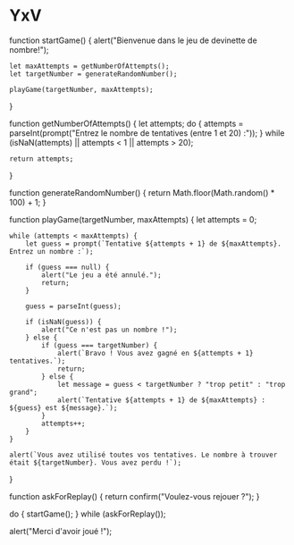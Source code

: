 # YxV
function startGame() {
    alert("Bienvenue dans le jeu de devinette de nombre!");

    let maxAttempts = getNumberOfAttempts();
    let targetNumber = generateRandomNumber();

    playGame(targetNumber, maxAttempts);
}

function getNumberOfAttempts() {
    let attempts;
    do {
        attempts = parseInt(prompt("Entrez le nombre de tentatives (entre 1 et 20) :"));
    } while (isNaN(attempts) || attempts < 1 || attempts > 20);

    return attempts;
}

function generateRandomNumber() {
    return Math.floor(Math.random() * 100) + 1;
}

function playGame(targetNumber, maxAttempts) {
    let attempts = 0;

    while (attempts < maxAttempts) {
        let guess = prompt(`Tentative ${attempts + 1} de ${maxAttempts}. Entrez un nombre :`);

        if (guess === null) {
            alert("Le jeu a été annulé.");
            return;
        }

        guess = parseInt(guess);

        if (isNaN(guess)) {
            alert("Ce n'est pas un nombre !");
        } else {
            if (guess === targetNumber) {
                alert(`Bravo ! Vous avez gagné en ${attempts + 1} tentatives.`);
                return;
            } else {
                let message = guess < targetNumber ? "trop petit" : "trop grand";
                alert(`Tentative ${attempts + 1} de ${maxAttempts} : ${guess} est ${message}.`);
            }
            attempts++;
        }
    }

    alert(`Vous avez utilisé toutes vos tentatives. Le nombre à trouver était ${targetNumber}. Vous avez perdu !`);
}

function askForReplay() {
    return confirm("Voulez-vous rejouer ?");
}

do {
    startGame();
} while (askForReplay());

alert("Merci d'avoir joué !");
